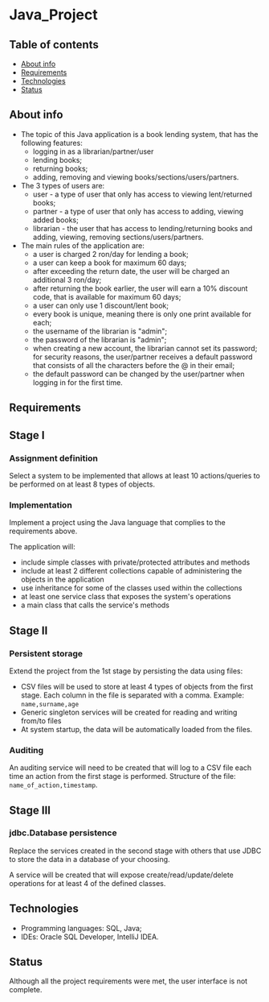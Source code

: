 # Java_Project
## Table of contents
* [About info](#about-info)
* [Requirements](#requirements)
* [Technologies](#technologies)
* [Status](#status)

## About info
* The topic of this Java application is a book lending system, that has the following features:
  * logging in as a librarian/partner/user
  * lending books;
  * returning books;
  * adding, removing and viewing books/sections/users/partners.
* The 3 types of users are:
  * user - a type of user that only has access to viewing lent/returned books;
  * partner - a type of user that only has access to adding, viewing added books;
  * librarian - the user that has access to lending/returning books and adding, viewing, removing sections/users/partners.
* The main rules of the application are:
  * a user is charged 2 ron/day for lending a book;
  * a user can keep a book for maximum 60 days;
  * after exceeding the return date, the user will be charged an additional 3 ron/day;
  * after returning the book earlier, the user will earn a 10% discount code, that is available for maximum 60 days;
  * a user can only use 1 discount/lent book;
  * every book is unique, meaning there is only one print available for each;
  * the username of the librarian is "admin";
  * the password of the librarian is "admin";
  * when creating a new account, the librarian cannot set its password; for security reasons, the user/partner receives a default password that consists of all the characters before the @ in their email;
  * the default password can be changed by the user/partner when logging in for the first time.

## Requirements
## Stage I

### Assignment definition

Select a system to be implemented that allows at least 10 actions/queries to be performed on at least 8 types of objects.

### Implementation 

Implement a project using the Java language that complies to the requirements above. 

The application will:

* include simple classes with private/protected attributes and methods
* include at least 2 different collections capable of administering the objects in the application
* use inheritance for some of the classes used within the collections
* at least one service class that exposes the system's operations 
* a main class that calls the service's methods 

## Stage II

### Persistent storage 

Extend the project from the 1st stage by persisting the data using files:

* CSV files will be used to store at least 4 types of objects from the first stage. Each column in the file is separated with a comma. Example: `name,surname,age`
* Generic singleton services will be created for reading and writing from/to files
* At system startup, the data will be automatically loaded from the files.

### Auditing

An auditing service will need to be created that will log to a CSV file each time an action from the first stage is performed. Structure of the file: `name_of_action,timestamp`.

## Stage III 

### jdbc.Database persistence

Replace the services created in the second stage with others that use JDBC to store the data in a database of your choosing.

A service will be created that will expose create/read/update/delete operations for at least 4 of the defined classes.

## Technologies
* Programming languages: SQL, Java;
* IDEs: Oracle SQL Developer, IntelliJ IDEA.

## Status
Although all the project requirements were met, the user interface is not complete.
